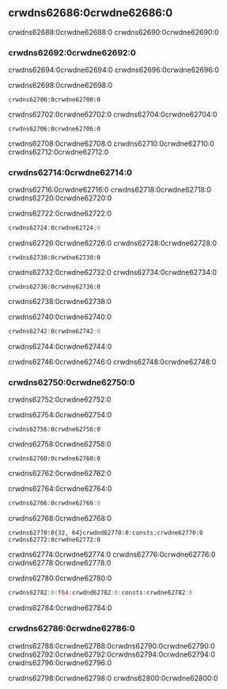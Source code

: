 ## crwdns62686:0crwdne62686:0

crwdns62688:0crwdne62688:0 crwdns62690:0crwdne62690:0

### crwdns62692:0crwdne62692:0

crwdns62694:0crwdne62694:0 crwdns62696:0crwdne62696:0

crwdns62698:0crwdne62698:0

```console
crwdns62700:0crwdne62700:0
```

crwdns62702:0crwdne62702:0 crwdns62704:0crwdne62704:0

```console
crwdns62706:0crwdne62706:0
```

crwdns62708:0crwdne62708:0 crwdns62710:0crwdne62710:0 crwdns62712:0crwdne62712:0

### crwdns62714:0crwdne62714:0

crwdns62716:0crwdne62716:0 crwdns62718:0crwdne62718:0 crwdns62720:0crwdne62720:0

<span class="filename">crwdns62722:0crwdne62722:0</span>

```rust
crwdns62724:0crwdne62724:0
```

crwdns62726:0crwdne62726:0 crwdns62728:0crwdne62728:0

```console
crwdns62730:0crwdne62730:0
```

crwdns62732:0crwdne62732:0 crwdns62734:0crwdne62734:0

```console
crwdns62736:0crwdne62736:0
```

crwdns62738:0crwdne62738:0

<span class="filename">crwdns62740:0crwdne62740:0</span>

```rust
crwdns62742:0crwdne62742:0
```

crwdns62744:0crwdne62744:0

crwdns62746:0crwdne62746:0 crwdns62748:0crwdne62748:0

### crwdns62750:0crwdne62750:0

crwdns62752:0crwdne62752:0

crwdns62754:0crwdne62754:0

```console
crwdns62756:0crwdne62756:0
```

crwdns62758:0crwdne62758:0

```console
crwdns62760:0crwdne62760:0
```

crwdns62762:0crwdne62762:0

<span class="filename">crwdns62764:0crwdne62764:0</span>

```rust
crwdns62766:0crwdne62766:0
```

crwdns62768:0crwdne62768:0

```text
crwdns62770:0{32, 64}crwdnd62770:0:consts:crwdne62770:0 crwdns62772:0crwdne62772:0
```

crwdns62774:0crwdne62774:0 crwdns62776:0crwdne62776:0 crwdns62778:0crwdne62778:0

<span class="filename">crwdns62780:0crwdne62780:0</span>

```rust
crwdns62782:0:f64:crwdnd62782:0:consts:crwdne62782:0
```

crwdns62784:0crwdne62784:0

### crwdns62786:0crwdne62786:0

crwdns62788:0crwdne62788:0<!-- ignore -->crwdns62790:0crwdne62790:0 crwdns62792:0crwdne62792:0<!--
ignore -->crwdns62794:0crwdne62794:0 crwdns62796:0crwdne62796:0

crwdns62798:0crwdne62798:0 crwdns62800:0crwdne62800:0

